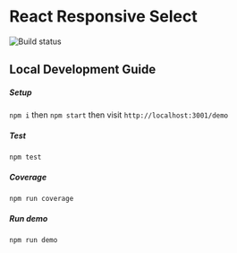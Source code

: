 # React Responsive Select

![Build status](https://api.travis-ci.org/benbowes/react-responsive-select.svg)

## Local Development Guide

##### Setup

`npm i` then `npm start` then visit `http://localhost:3001/demo`

##### Test

`npm test`

##### Coverage

`npm run coverage`

##### Run demo

`npm run demo`
